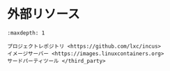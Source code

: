 # 外部リソース

```{toctree}
:maxdepth: 1

プロジェクトレポジトリ <https://github.com/lxc/incus>
イメージサーバー <https://images.linuxcontainers.org>
サードパーティツール </third_party>
```
